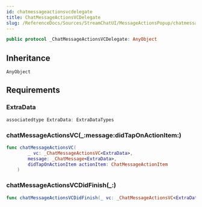 ```yaml
---
id: chatmessageactionsvcdelegate 
title: ChatMessageActionsVCDelegate
slug: /ReferenceDocs/Sources/StreamChatUI/MessageActionsPopup/chatmessageactionsvcdelegate
---
```


``` swift
public protocol _ChatMessageActionsVCDelegate: AnyObject 
```

## Inheritance

`AnyObject`

## Requirements

### ExtraData

``` swift
associatedtype ExtraData: ExtraDataTypes
```

### chatMessageActionsVC(\_:​message:​didTapOnActionItem:​)

``` swift
func chatMessageActionsVC(
        _ vc: _ChatMessageActionsVC<ExtraData>,
        message: _ChatMessage<ExtraData>,
        didTapOnActionItem actionItem: ChatMessageActionItem
    )
```

### chatMessageActionsVCDidFinish(\_:​)

``` swift
func chatMessageActionsVCDidFinish(_ vc: _ChatMessageActionsVC<ExtraData>)
```
